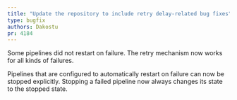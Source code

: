```yaml
---
title: "Update the repository to include retry delay-related bug fixes"
type: bugfix
authors: Dakostu
pr: 4184
---
```


Some pipelines did not restart on failure. The retry mechanism now works for all
kinds of failures.

Pipelines that are configured to automatically restart on failure can now be
stopped explicitly. Stopping a failed pipeline now always changes its state to
the stopped state.
